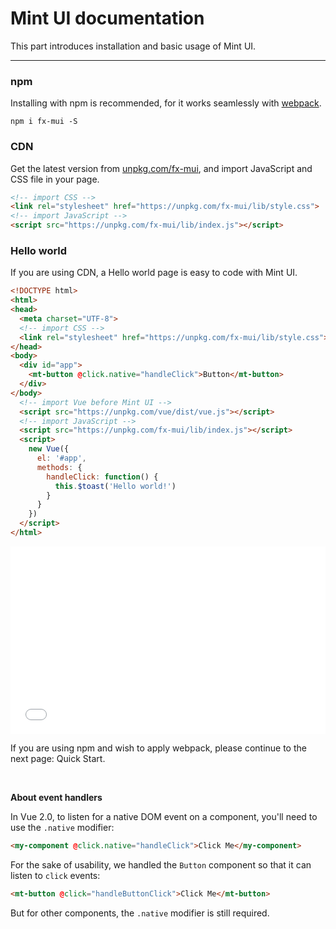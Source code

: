 # Mint UI documentation

This part introduces installation and basic usage of Mint UI.

-------------
### npm
Installing with npm is recommended, for it works seamlessly with [webpack](https://webpack.js.org/).

```shell
npm i fx-mui -S
```

### CDN
Get the latest version from [unpkg.com/fx-mui](https://unpkg.com/fx-mui/), and import JavaScript and CSS file in your page.

```html
<!-- import CSS -->
<link rel="stylesheet" href="https://unpkg.com/fx-mui/lib/style.css">
<!-- import JavaScript -->
<script src="https://unpkg.com/fx-mui/lib/index.js"></script>
```


### Hello world
If you are using CDN, a Hello world page is easy to code with Mint UI.

```html
<!DOCTYPE html>
<html>
<head>
  <meta charset="UTF-8">
  <!-- import CSS -->
  <link rel="stylesheet" href="https://unpkg.com/fx-mui/lib/style.css">
</head>
<body>
  <div id="app">
    <mt-button @click.native="handleClick">Button</mt-button>
  </div>
</body>
  <!-- import Vue before Mint UI -->
  <script src="https://unpkg.com/vue/dist/vue.js"></script>
  <!-- import JavaScript -->
  <script src="https://unpkg.com/fx-mui/lib/index.js"></script>
  <script>
    new Vue({
      el: '#app',
      methods: {
        handleClick: function() {
          this.$toast('Hello world!')
        }
      }
    })
  </script>
</html>
```
<iframe width="100%" height="300" src="//jsfiddle.net/leopoldthecuber/jd6on9vr/embedded/" allowfullscreen="allowfullscreen" frameborder="0"></iframe>

If you are using npm and wish to apply webpack, please continue to the next page: <router-link to="/en2/quickstart">Quick Start</a>.

<br>

**About event handlers**

In Vue 2.0, to listen for a native DOM event on a component, you'll need to use the `.native` modifier:
```html
<my-component @click.native="handleClick">Click Me</my-component>
```
For the sake of usability, we handled the `Button` component so that it can listen to `click` events:
```html
<mt-button @click="handleButtonClick">Click Me</mt-button>
```
But for other components, the `.native` modifier is still required.
